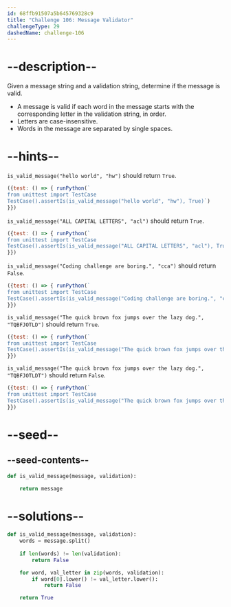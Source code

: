 ```yaml
---
id: 68ffb91507a5b645769328c9
title: "Challenge 106: Message Validator"
challengeType: 29
dashedName: challenge-106
---
```


# --description--

Given a message string and a validation string, determine if the message is valid.

- A message is valid if each word in the message starts with the corresponding letter in the validation string, in order.
- Letters are case-insensitive.
- Words in the message are separated by single spaces.

# --hints--

`is_valid_message("hello world", "hw")` should return `True`.

```js
({test: () => { runPython(`
from unittest import TestCase
TestCase().assertIs(is_valid_message("hello world", "hw"), True)`)
}})
```

`is_valid_message("ALL CAPITAL LETTERS", "acl")` should return `True`.

```js
({test: () => { runPython(`
from unittest import TestCase
TestCase().assertIs(is_valid_message("ALL CAPITAL LETTERS", "acl"), True)`)
}})
```

`is_valid_message("Coding challenge are boring.", "cca")` should return `False`.

```js
({test: () => { runPython(`
from unittest import TestCase
TestCase().assertIs(is_valid_message("Coding challenge are boring.", "cca"), False)`)
}})
```

`is_valid_message("The quick brown fox jumps over the lazy dog.", "TQBFJOTLD")` should return `True`.

```js
({test: () => { runPython(`
from unittest import TestCase
TestCase().assertIs(is_valid_message("The quick brown fox jumps over the lazy dog.", "TQBFJOTLD"), True)`)
}})
```

`is_valid_message("The quick brown fox jumps over the lazy dog.", "TQBFJOTLDT")` should return `False`.

```js
({test: () => { runPython(`
from unittest import TestCase
TestCase().assertIs(is_valid_message("The quick brown fox jumps over the lazy dog.", "TQBFJOTLDT"), False)`)
}})
```

# --seed--

## --seed-contents--

```py
def is_valid_message(message, validation):

    return message
```

# --solutions--

```py
def is_valid_message(message, validation):
    words = message.split()
    
    if len(words) != len(validation):
        return False

    for word, val_letter in zip(words, validation):
        if word[0].lower() != val_letter.lower():
            return False

    return True
```

